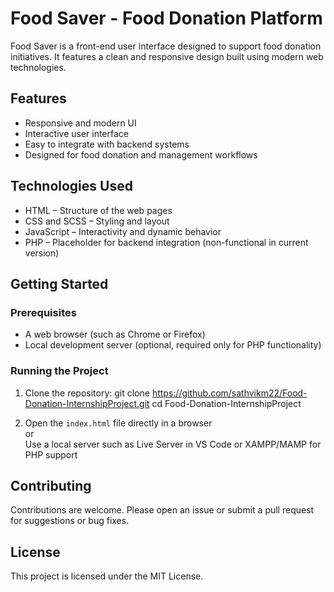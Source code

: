 # Food Saver - Food Donation Platform 

Food Saver is a front-end user interface designed to support food donation initiatives. It features a clean and responsive design built using modern web technologies.

## Features

- Responsive and modern UI
- Interactive user interface
- Easy to integrate with backend systems
- Designed for food donation and management workflows

## Technologies Used

- HTML – Structure of the web pages
- CSS and SCSS – Styling and layout
- JavaScript – Interactivity and dynamic behavior
- PHP – Placeholder for backend integration (non-functional in current version)

## Getting Started

### Prerequisites

- A web browser (such as Chrome or Firefox)
- Local development server (optional, required only for PHP functionality)

### Running the Project

1. Clone the repository:
git clone https://github.com/sathvikm22/Food-Donation-InternshipProject.git
cd Food-Donation-InternshipProject

2. Open the `index.html` file directly in a browser  
or  
Use a local server such as Live Server in VS Code or XAMPP/MAMP for PHP support

## Contributing

Contributions are welcome. Please open an issue or submit a pull request for suggestions or bug fixes.

## License

This project is licensed under the MIT License.
